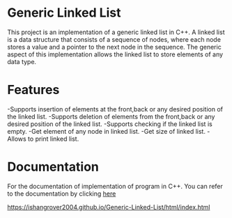 # Generic Linked List
This project is an implementation of a generic linked list in C++.
A linked list is a data structure that consists of a sequence of nodes, where each node stores a value and a pointer to the next node in the sequence.
The generic aspect of this implementation allows the linked list to store elements of any data type.

# Features
-Supports insertion of elements at the front,back or any desired position of the linked list.
-Supports deletion of elements from the front,back or any desired position of the linked list.
-Supports checking if the linked list is empty.
-Get element of any node in linked list.
-Get size of linked list.
-Allows to print linked list.

# Documentation
For the documentation of implementation of program in C++. You can refer to the documentation by clicking [here](https://ishangrover2004.github.io/Generic-Linked-List/html/index.html)

https://ishangrover2004.github.io/Generic-Linked-List/html/index.html
